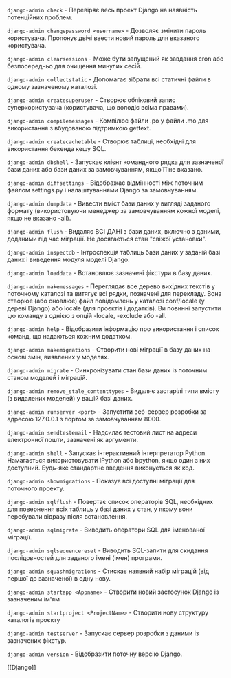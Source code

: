 `django-admin check` - Перевіряє весь проект Django на наявність потенційних проблем.

`django-admin changepassword <username>` - Дозволяє змінити пароль користувача. Пропонує двічі ввести новий пароль для вказаного користувача.

`django-admin clearsessions` - Може бути запущений як завдання cron або безпосередньо для очищення минулих сесій.

`django-admin collectstatic` - Допомагає зібрати всі статичні файли в одному зазначеному каталозі.

`django-admin createsuperuser` - Створює обліковий запис суперкористувача (користувача, що володіє всіма правами).

`django-admin compilemessages` - Компілює файли .po у файли .mo для використання з вбудованою підтримкою gettext.

`django-admin createcachetable` - Створює таблиці, необхідні для використання бекенда кешу SQL.

`django-admin dbshell` - Запускає клієнт командного рядка для зазначеної бази даних або бази даних за замовчуванням, якщо її не вказано.

`django-admin diffsettings` - Відображає відмінності між поточним файлом settings.py і налаштуваннями Django за замовчуванням.

`django-admin dumpdata` - Вивести вміст бази даних у вигляді заданого формату (використовуючи менеджер за замовчуванням кожної моделі, якщо не вказано -all).

`django-admin flush` - Видаляє ВСІ ДАНІ з бази даних, включно з даними, доданими під час міграції. Не досягається стан "свіжої установки".

`django-admin inspectdb` - Інтроспекція таблиць бази даних у заданій базі даних і виведення модуля моделі Django.

`django-admin loaddata` - Встановлює зазначені фікстури в базу даних.

`django-admin makemessages` - Переглядає все дерево вихідних текстів у поточному каталозі та витягує всі рядки, позначені для перекладу. Вона створює (або оновлює) файл повідомлень у каталозі conf/locale (у дереві Django) або locale (для проєктів і додатків). Ви повинні запустити цю команду з однією з опцій -locale, -exclude або -all.

`django-admin help` - Відобразити інформацію про використання і список команд, що надаються кожним додатком.

`django-admin makemigrations` - Створити нові міграції в базу даних на основі змін, виявлених у моделях.

`django-admin migrate` - Синхронізувати стан бази даних із поточним станом моделей і міграцій.

`django-admin remove_stale_contenttypes` - Видаляє застарілі типи вмісту (з видалених моделей) у вашій базі даних.

`django-admin runserver <port>` - Запустити веб-сервер розробки за адресою 127.0.0.1 з портом за замовчуванням 8000.

`django-admin sendtestemail` - Надсилає тестовий лист на адреси електронної пошти, зазначені як аргументи.

`django-admin shell` - Запускає інтерактивний інтерпретатор Python. Намагається використовувати IPython або bpython, якщо один з них доступний. Будь-яке стандартне введення виконується як код.

`django-admin showmigrations` - Показує всі доступні міграції для поточного проекту.

`django-admin sqlflush` - Повертає список операторів SQL, необхідних для повернення всіх таблиць у базі даних у стан, у якому вони перебували відразу після встановлення.

`django-admin sqlmigrate` - Виводить оператори SQL для іменованої міграції.

`django-admin sqlsequencereset` - Виводить SQL-запити для скидання послідовностей для заданого імені (імен) програми.

`django-admin squashmigrations` - Стискає наявний набір міграцій (від першої до зазначеної) в одну нову.

`django-admin startapp <Appname>` - Створити новий застосунок Django із зазначеним ім'ям

`django-admin startproject <ProjectName>` - Створити нову структуру каталогів проєкту

`django-admin testserver` - Запускає сервер розробки з даними із зазначених фікстур.

`django-admin version` - Відобразити поточну версію Django.

[[Django]]